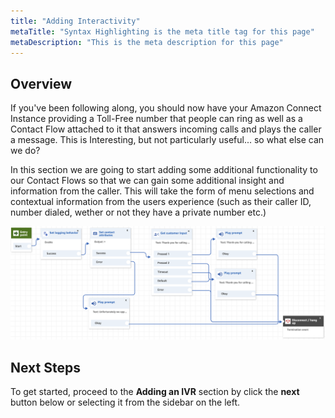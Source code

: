 ```yaml
---
title: "Adding Interactivity"
metaTitle: "Syntax Highlighting is the meta title tag for this page"
metaDescription: "This is the meta description for this page"
---
```


## Overview
If you've been following along, you should now have your Amazon Connect Instance providing a Toll-Free number that people can ring as well as a Contact Flow attached to it that answers incoming calls and plays the caller a message. This is Interesting, but not particularly useful... so what else can we do?

In this section we are going to start adding some additional functionality to our Contact Flows so that we can gain some additional insight and information from the caller. This will take the form of menu selections and contextual information from the users experience (such as their caller ID, number dialed, wether or not they have a private number etc.)

![adding some Interactivity](./addingInteractivity.png)

## Next Steps
To get started, proceed to the <b>Adding an IVR</b> section by click the <b>next</b> button below or selecting it from the sidebar on the left.

